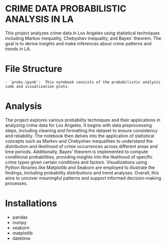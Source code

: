 # CRIME DATA PROBABILISTIC ANALYSIS IN LA

This project analyzes crime data in Los Angeles using statistical techniques including Markov inequality, Chebyshev inequality, and Bayes' theorem. The goal is to derive insights and make inferences about crime patterns and trends in LA.

# File Structure
    - `probs.ipynb`:  This notebook consists of the probabilistic analysis code and visualization plots.
    

# Analysis

The project explores various probability techniques and their applications in analyzing crime data for Los Angeles. It begins with data preprocessing steps, including cleaning and formatting the dataset
to ensure consistency and reliability. The notebook then delves into the application of statistical concepts such as Markov and Chebyshev inequalities to understand the distribution and likelihood of 
crime occurrences across different areas and time periods. Additionally, Bayes' theorem is implemented to compute conditional probabilities, providing insights into the likelihood of specific crime 
types given certain conditions and factors. Visualizations using Python libraries like Matplotlib and Seaborn are employed to illustrate the findings, including probability distributions and trend 
analyses. Overall, this aims to uncover meaningful patterns and support informed decision-making processes.

# Installations

- pandas
- numpy
- seaborn
- matplotlib
- datetime

